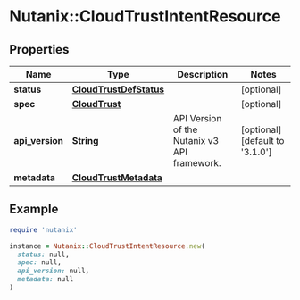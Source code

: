 # Nutanix::CloudTrustIntentResource

## Properties

| Name | Type | Description | Notes |
| ---- | ---- | ----------- | ----- |
| **status** | [**CloudTrustDefStatus**](CloudTrustDefStatus.md) |  | [optional] |
| **spec** | [**CloudTrust**](CloudTrust.md) |  | [optional] |
| **api_version** | **String** | API Version of the Nutanix v3 API framework. | [optional][default to &#39;3.1.0&#39;] |
| **metadata** | [**CloudTrustMetadata**](CloudTrustMetadata.md) |  |  |

## Example

```ruby
require 'nutanix'

instance = Nutanix::CloudTrustIntentResource.new(
  status: null,
  spec: null,
  api_version: null,
  metadata: null
)
```

